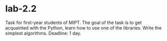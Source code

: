 # lab-2.2
Task for first-year students of MIPT. 
The goal of the task is to get acquainted with the Python, learn how to use one of the libraries. Write the simplest algorithms. 
Deadline: 1 day.  
